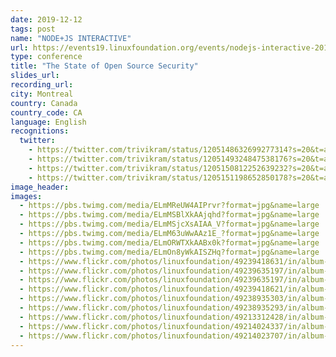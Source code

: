 ```yaml
---
date: 2019-12-12
tags: post
name: "NODE+JS INTERACTIVE"
url: https://events19.linuxfoundation.org/events/nodejs-interactive-2019/
type: conference
title: "The State of Open Source Security"
slides_url:
recording_url: 
city: Montreal
country: Canada
country_code: CA
language: English
recognitions:
  twitter:
    - https://twitter.com/trivikram/status/1205148632699277314?s=20&t=a0XFOQv7AuxltPKY5ad6wg
    - https://twitter.com/trivikram/status/1205149324847538176?s=20&t=a0XFOQv7AuxltPKY5ad6wg
    - https://twitter.com/trivikram/status/1205150812252639232?s=20&t=a0XFOQv7AuxltPKY5ad6wg
    - https://twitter.com/trivikram/status/1205151198652850178?s=20&t=a0XFOQv7AuxltPKY5ad6wg
image_header: 
images:
  - https://pbs.twimg.com/media/ELmMReUW4AIPrvr?format=jpg&name=large
  - https://pbs.twimg.com/media/ELmMSBlXkAAjqhd?format=jpg&name=large
  - https://pbs.twimg.com/media/ELmMSjcXsAIAA_V?format=jpg&name=large
  - https://pbs.twimg.com/media/ELmM63uWwAAz1E_?format=jpg&name=large
  - https://pbs.twimg.com/media/ELmORWTXkAABx0k?format=jpg&name=large
  - https://pbs.twimg.com/media/ELmOn8yWkAISZHq?format=jpg&name=large
  - https://www.flickr.com/photos/linuxfoundation/49239418631/in/album-72157712187942248/
  - https://www.flickr.com/photos/linuxfoundation/49239635197/in/album-72157712187942248/
  - https://www.flickr.com/photos/linuxfoundation/49239635197/in/album-72157712187942248/
  - https://www.flickr.com/photos/linuxfoundation/49239418621/in/album-72157712187942248/
  - https://www.flickr.com/photos/linuxfoundation/49238935303/in/album-72157712187942248/
  - https://www.flickr.com/photos/linuxfoundation/49238935293/in/album-72157712187942248/
  - https://www.flickr.com/photos/linuxfoundation/49213312428/in/album-72157712187942248/
  - https://www.flickr.com/photos/linuxfoundation/49214024337/in/album-72157712187942248/
  - https://www.flickr.com/photos/linuxfoundation/49214023707/in/album-72157712187942248/
---
```

